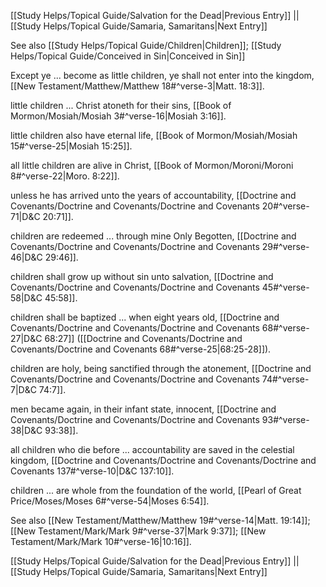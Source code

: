 [[Study Helps/Topical Guide/Salvation for the Dead|Previous Entry]]  ||  [[Study Helps/Topical Guide/Samaria, Samaritans|Next Entry]]

 See also [[Study Helps/Topical Guide/Children|Children]]; [[Study Helps/Topical Guide/Conceived in Sin|Conceived in Sin]]

 Except ye ... become as little children, ye shall not enter into the kingdom, [[New Testament/Matthew/Matthew 18#^verse-3|Matt. 18:3]].

 little children ... Christ atoneth for their sins, [[Book of Mormon/Mosiah/Mosiah 3#^verse-16|Mosiah 3:16]].

 little children also have eternal life, [[Book of Mormon/Mosiah/Mosiah 15#^verse-25|Mosiah 15:25]].

 all little children are alive in Christ, [[Book of Mormon/Moroni/Moroni 8#^verse-22|Moro. 8:22]].

 unless he has arrived unto the years of accountability, [[Doctrine and Covenants/Doctrine and Covenants/Doctrine and Covenants 20#^verse-71|D&C 20:71]].

 children are redeemed ... through mine Only Begotten, [[Doctrine and Covenants/Doctrine and Covenants/Doctrine and Covenants 29#^verse-46|D&C 29:46]].

 children shall grow up without sin unto salvation, [[Doctrine and Covenants/Doctrine and Covenants/Doctrine and Covenants 45#^verse-58|D&C 45:58]].

 children shall be baptized ... when eight years old, [[Doctrine and Covenants/Doctrine and Covenants/Doctrine and Covenants 68#^verse-27|D&C 68:27]] ([[Doctrine and Covenants/Doctrine and Covenants/Doctrine and Covenants 68#^verse-25|68:25-28]]).

 children are holy, being sanctified through the atonement, [[Doctrine and Covenants/Doctrine and Covenants/Doctrine and Covenants 74#^verse-7|D&C 74:7]].

 men became again, in their infant state, innocent, [[Doctrine and Covenants/Doctrine and Covenants/Doctrine and Covenants 93#^verse-38|D&C 93:38]].

 all children who die before ... accountability are saved in the celestial kingdom, [[Doctrine and Covenants/Doctrine and Covenants/Doctrine and Covenants 137#^verse-10|D&C 137:10]].

 children ... are whole from the foundation of the world, [[Pearl of Great Price/Moses/Moses 6#^verse-54|Moses 6:54]].

 See also [[New Testament/Matthew/Matthew 19#^verse-14|Matt. 19:14]]; [[New Testament/Mark/Mark 9#^verse-37|Mark 9:37]]; [[New Testament/Mark/Mark 10#^verse-16|10:16]].

[[Study Helps/Topical Guide/Salvation for the Dead|Previous Entry]]  ||  [[Study Helps/Topical Guide/Samaria, Samaritans|Next Entry]]